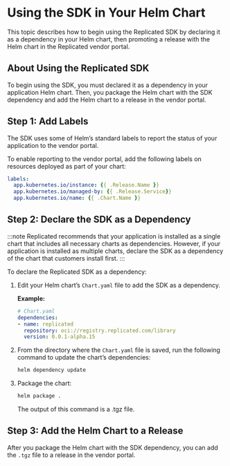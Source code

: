 # Using the SDK in Your Helm Chart

This topic describes how to begin using the Replicated SDK by declaring it as a dependency in your Helm chart, then promoting a release with the Helm chart in the Replicated vendor portal. 

## About Using the Replicated SDK

To begin using the SDK, you must declared it as a dependency in your application Helm chart. Then, you package the Helm chart with the SDK dependency and add the Helm chart to a release in the vendor portal.

## Step 1: Add Labels

The SDK uses some of Helm’s standard labels to report the status of your application to the vendor portal.

To enable reporting to the vendor portal, add the following labels on resources deployed as part of your chart:

```yaml
labels:
  app.kubernetes.io/instance: {{ .Release.Name }}
  app.kubernetes.io/managed-by: {{ .Release.Service}}
  app.kubernetes.io/name: {{ .Chart.Name }}
```  

## Step 2: Declare the SDK as a Dependency

:::note
Replicated recommends that your application is installed as a single chart that includes all necessary charts as dependencies. However, if your application is installed as multiple charts, declare the SDK as a dependency of the chart that customers install first.
:::

To declare the Replicated SDK as a dependency:

1. Edit your Helm chart’s `Chart.yaml` file to add the SDK as a dependency.

   **Example:**

   ```yaml
   # Chart.yaml
   dependencies:
   - name: replicated
     repository: oci://registry.replicated.com/library
     version: 0.0.1-alpha.15
   ```

1. From the directory where the `Chart.yaml` file is saved, run the following command to update the chart’s dependencies:

   ```bash
   helm dependency update
   ```

1. Package the chart:

   ```bash
   helm package .
   ```

   The output of this command is a .tgz file.

## Step 3: Add the Helm Chart to a Release   

After you package the Helm chart with the SDK dependency, you can add the `.tgz` file to a release in the vendor portal.